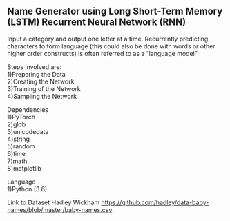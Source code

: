 ## Name Generator using Long Short-Term Memory (LSTM) Recurrent Neural Network (RNN)

Input a category and output one letter at a time. Recurrently predicting characters to form language (this could also be done with words or other higher order constructs) is often referred to as a “language model”

Steps involved are: 
<br>
1)Preparing the Data
<br>
2)Creating the Network
<br>
3)Training of the Network
<br>
4)Sampling the Network

Dependencies 
<br>
1)PyTorch 
<br>
2)glob 
<br>
3)unicodedata 
<br>
4)string 
<br>
5)random 
<br>
6)time 
<br>
7)math 
<br>
8)matplotlib

Language 
<br>
1)Python (3.6)

Link to Dataset
Hadley Wickham
https://github.com/hadley/data-baby-names/blob/master/baby-names.csv
